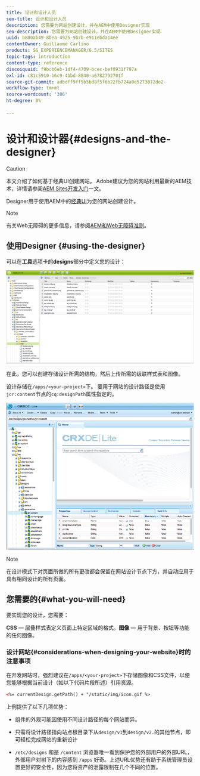 ```yaml
---
title: 设计和设计人员
seo-title: 设计和设计人员
description: 您需要为网站创建设计，并在AEM中使用Designer实现
seo-description: 您需要为网站创建设计，并在AEM中使用Designer实现
uuid: b880ab49-8bea-4925-9b7b-e911ebda14ee
contentOwner: Guillaume Carlino
products: SG_EXPERIENCEMANAGER/6.5/SITES
topic-tags: introduction
content-type: reference
discoiquuid: f9bcb6eb-1df4-4709-bcec-bef0931f797a
exl-id: c81c5910-b6c9-41bd-8840-a6782792701f
source-git-commit: adbdff9ff5b5bd8f5f6b22fb724a0e5273072de2
workflow-type: tm+mt
source-wordcount: '386'
ht-degree: 0%

---
```


# 设计和设计器{#designs-and-the-designer}

>[!CAUTION]
>
>本文介绍了如何基于经典UI创建网站。 Adobe建议为您的网站利用最新的AEM技术，详情请参阅[AEM Sites开发入门](/help/sites-developing/getting-started.md)一文。

Designer用于使用AEM中的[经典UI](/help/release-notes/touch-ui-features-status.md)为您的网站创建设计。

>[!NOTE]
>
>有关Web无障碍的更多信息，请参阅[AEM和Web无障碍准则](/help/managing/web-accessibility.md)。

## 使用Designer {#using-the-designer}

可以在&#x200B;**工具**&#x200B;选项卡的&#x200B;**designs**&#x200B;部分中定义您的设计：

![screen_shot_2012-02-01at30237pm](assets/screen_shot_2012-02-01at30237pm.png)

在此，您可以创建存储设计所需的结构，然后上传所需的级联样式表和图像。

设计存储在`/apps/<your-project>`下。 要用于网站的设计路径是使用`jcr:content`节点的`cq:designPath`属性指定的。

![chlimage_1-74](assets/chlimage_1-74a.png)

>[!NOTE]
>
>在设计模式下对页面所做的所有更改都会保留在网站设计节点下方，并自动应用于具有相同设计的所有页面。

## 您需要的{#what-you-will-need}

要实现您的设计，您需要：

**CSS**  — 层叠样式表定义页面上特定区域的格式。**图像**  — 用于背景、按钮等功能的任何图像。

### 设计网站{#considerations-when-designing-your-website}时的注意事项

在开发网站时，强烈建议在`/apps/<your-project>`下存储图像和CSS文件，以便您能够根据当前设计（如以下代码片段所述）引用资源。

```xml
<%= currentDesign.getPath() + "/static/img/icon.gif %>
```

上例提供了以下几项优势：

* 组件的外观可能因使用不同设计路径的每个网站而异。
* 只需将设计路径指向站点根目录下从`design/v1`到`design/v2.`的其他节点，即可轻松完成网站的重新设计

* `/etc/designs` 和是 `/content` 浏览器唯一看到保护您的外部用户的外部URL，外部用户对树下的内容感到 `/apps` 好奇。上述URL优势还有助于系统管理员设置更好的安全性，因为您将资产的泄露限制在几个不同的位置。
